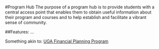#Program Hub
The purpose of a program hub is to provide students with a central access point that enables them to obtain useful information about their program and courses and to help establish and facilitate a vibrant sense of community.

##Features:
...

Something akin to: [UGA Financial Planning Program](https://programs.online.uga.edu/fp/index.html)

